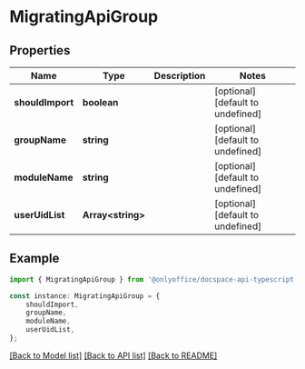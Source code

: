# MigratingApiGroup


## Properties

Name | Type | Description | Notes
------------ | ------------- | ------------- | -------------
**shouldImport** | **boolean** |  | [optional] [default to undefined]
**groupName** | **string** |  | [optional] [default to undefined]
**moduleName** | **string** |  | [optional] [default to undefined]
**userUidList** | **Array&lt;string&gt;** |  | [optional] [default to undefined]

## Example

```typescript
import { MigratingApiGroup } from '@onlyoffice/docspace-api-typescript';

const instance: MigratingApiGroup = {
    shouldImport,
    groupName,
    moduleName,
    userUidList,
};
```

[[Back to Model list]](../README.md#documentation-for-models) [[Back to API list]](../README.md#documentation-for-api-endpoints) [[Back to README]](../README.md)
